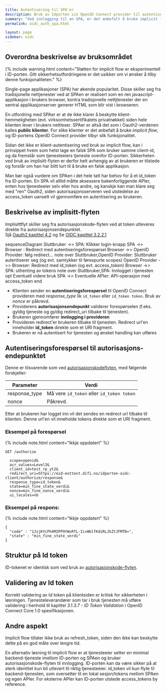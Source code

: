 ```yaml
---
title: Autentisering til SPA'er
description: Bruk av Idporten sin OpenID Connect provider til autentisering til Single  Page Applikasjoner
summary: "Ved innlogging til en SPA, er det anbefalt å bruke implicit flow, siden en SPA ikke kan beskytte klient-hemmelighet/virksomhetssertifikater på en trygg måte."
permalink: oidc_auth_spa.html

layout: page
sidebar: oidc
---
```


## Overordna beskrivelse av bruksområdet

{% include warning.html content="Støtten for implicit flow er eksperimentell i ID-porten. Gitt sikkerhetsutfordringene er det usikker om vi ønsker å tilby denne funksjonaliteten." %}

Single-page applikasjoner (SPA) har økende popularitet. Disse skiller seg fra tradisjonelle nettjenester ved at SPAen er realisert som en ren javascript-applikasjon i brukers browser, kontra tradisjonelle nettjtenester der en sentral applikasjonserver generer HTML som blir vist i browseren.

En utfordring med SPAer er at de ikke klarer å beskytte klient-hemmeligheten (evt. virksomhetssertifikatets privatnøkkel) siden hele klienten lever i brukers nettleser. SPAer er altså det som i Oauth2-verdenen kalles **public klienter**. For slike klienter er det anbefalt å bruke _implicit flow_, og ID-portens OpenID Connect provider tilbyr slik funksjonalitet.

Sidan det ikke er klient-autentisering ved bruk av implicit flow, kan i prinsippet hvem som helst lage en falsk SPA som bruker samme client-id, og da fremstår som tjenesteeiers tjeneste ovenfor ID-porten. Sikkerheten ved bruk av implisitt-flyten er derfor helt avhengig av at brukeren er tilstede og forstår om han har blitt lurt til å bruke en falsk applikasjon.

Man bør også vurdere om SPAen i det hele tatt har behov for å et id_token fra ID-porten.  En SPA vil alltid måtte aksessere bakenforliggende APIer, enten hos tjenesteeier selv eller hos andre, og kanskje kan man klare seg med "ren" Oauth2, siden autorisasjonsserveren ved utstedelse av access_token uansett vil gjennomføre en autentisering av brukeren.


## Beskrivelse av implisitt-flyten

Implisittflyt skiller seg fra autorisasjonskode-flyten ved at token utleveres direkte fra autorisasjonsendepunktet.  
Sjå [Oauth2 kapittel 4.2](https://tools.ietf.org/html/rfc6749#section-4.2) og Se [OIDC kapittel  3.2.2.1](http://openid.net/specs/openid-connect-core-1_0.html#ImplicitAuthRequest)


<div class="mermaid">
sequenceDiagram
  Sluttbruker  ->> SPA: Klikker login-knapp
  SPA ->> Browser : Redirect med autentiseringsforespørsel
  Browser ->> OpenID Provider: følg redirect...
  note over Sluttbruker,OpenID Provider: Sluttbruker autentiserer seg (og evt. samtykker til førespurte scopes)
  OpenID Provider ->> Browser: Redirect med id_token (og evt. access_token)
  Browser ->> SPA: uthenting av tokens
  note over Sluttbruker,SPA: Innlogget i tjenesten
  opt Eventuell videre bruk
    SPA ->> Eventuelle APIer: API-operasjon med access_token
  end
</div>

* Klienten sender en **autentiseringsforespørsel** til OpenID Connect provideren med _response_type_ lik `id_token` eller `id_token token`.  Bruk av _nonce_ er påkrevd.   
* Providerens **autorisasjonsendepunkt** validerer forespørselen (f.eks. gyldig tjeneste og gyldig redirect_uri tilbake til tjenesten).
* Brukeren gjennomfører **innlogging i provideren**
* Provideren redirect'er brukeren tilbake til tjenesten. Redirect url'en inneholder **id_token** direkte som et URI fragment.
* Brukeren er nå autentisert for tjenesten og ønsket handling kan utføres




## Autentiseringsforespørsel til autorisasjons-endepunktet

Denne er tilsvarende som ved [autorisasjonskodeflyten](oidc_auth_codeflow.html), med følgende forskjeller:

| Parameter  | Verdi |
| --- | --- |
| response_type | Må vere `id_token` eller `id_token token`|
| nonce | Påkrevd.|


Etter at brukeren har logget inn vil det sendes en redirect url tilbake til klienten. Denne url'en vil inneholde tokens direkte som et URI fragment. 


### Eksempel på forespørsel

{% include note.html content="Ikkje oppdatert" %}

```
GET /authorize

  scope=openid&
  acr_values=Level3&
  client_id=test_rp_yt2&
  redirect_uri=https://eid-exttest.difi.no/idporten-oidc-client/authorize/response&
  response_type=id_token&
  state=min_fine_state_verdi&
  nonce=min_fine_nonce_verdi&
  ui_locales=nb
```

### Eksempel på respons:

{% include note.html content="Ikkje oppdatert" %}

```
{
  "code" : "1JzjKYcPh4MIPP9YWxRfL-IivWblfKdiRLJkZtJFMT0=",
  "state" : "min_fine_state_verdi"
}
```



## Struktur på Id token

ID-tokenet er identisk som ved bruk av [autorisasjonskode-flyten](oidc_auth_codeflow#idtoken).


## Validering av Id token

Korrekt validering av Id token på klientsiden er kritisk for sikkerheten i løsningen. Tjenesteleverandører som tar i bruk tjenesten må utføre validering i henhold til kapittel *3.1.3.7 - ID Token Validation* i OpenID Connect Core 1.0 spesifikasjonen.




## Andre aspekt

Implicit flow tillater ikke bruk av refresh_token, siden den ikke kan beskytte dette på en god måte over lengre tid.

En alternativ løsning til implicit flow er at tjenesteeier setter en minimal  backend-tjeneste imellom ID-porten og SPAen og bruker autorisasjonskode-flyten til innlogging. ID-porten kan da være sikker på at sterk identitet kun bli utlevert til riktig tjenesteeier.   id_token vil kun flyte til backend-tjenesten, som oversetter til en lokal sesjon/tokens mellom SPAen og egen APIer.  For eksterne APIer kan ID-porten utstede access_tokens by reference.
